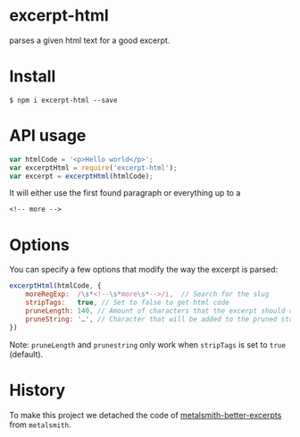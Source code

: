# excerpt-html

parses a given html text for a good excerpt.

# Install

```
$ npm i excerpt-html --save
```

# API usage

```JavaScript
var htmlCode = '<p>Hello world</p>';
var excerptHtml = require('excerpt-html');
var excerpt = excerptHtml(htmlCode);
```

It will either use the first found paragraph or everything up to a 

`<!-- more -->`

# Options

You can specify a few options that modify the way the excerpt is parsed:

``` JavaScript
excerptHtml(htmlCode, {
    moreRegExp:  /\s*<!--\s*more\s*-->/i,  // Search for the slug
    stripTags:   true, // Set to false to get html code
    pruneLength: 140, // Amount of characters that the excerpt should contain
    pruneString: '…', // Character that will be added to the pruned string
})
```

Note: `pruneLength` and `prunestring` only work when `stripTags` is set to `true` (default).

# History

To make this project we detached the code of [metalsmith-better-excerpts](https://github.com/simbo/metalsmith-better-excerpts) from `metalsmith`.



